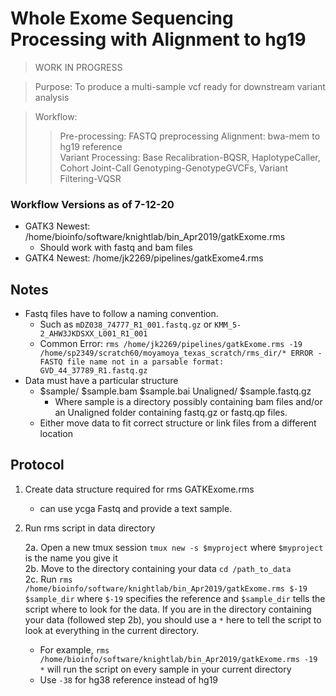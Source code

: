# Whole Exome Sequencing Processing with Alignment to hg19
>WORK IN PROGRESS

> Purpose: To produce a multi-sample vcf ready for downstream variant analysis<br>

> Workflow:
>> Pre-processing: FASTQ preprocessing
>> Alignment: bwa-mem to hg19 reference<br>
>> Variant Processing: Base Recalibration-BQSR, HaplotypeCaller, Cohort Joint-Call Genotyping-GenotypeGVCFs, Variant Filtering-VQSR<br>

### Workflow Versions as of 7-12-20
- GATK3 Newest: /home/bioinfo/software/knightlab/bin_Apr2019/gatkExome.rms
  - Should work with fastq and bam files
- GATK4 Newest: /home/jk2269/pipelines/gatkExome4.rms

## Notes
- Fastq files have to follow a naming convention.
  - Such as `mDZ038_74777_R1_001.fastq.gz` or `KMM_5-2_AHW3JKDSXX_L001_R1_001`
  - Common Error:  `rms /home/jk2269/pipelines/gatkExome.rms -19 /home/sp2349/scratch60/moyamoya_texas_scratch/rms_dir/* ERROR - FASTQ file name not in a parsable format: GVD_44_37789_R1.fastq.gz`
- Data must have a particular structure
  - $sample/ $sample.bam $sample.bai Unaligned/ $sample.fastq.gz
    - Where sample is a directory possibly containing bam files and/or an Unaligned folder containing fastq.gz or fastq.qp files.
  - Either move data to fit correct structure or link files from a different location
  
## Protocol

1. Create data structure required for rms GATKExome.rms

    - can use ycga Fastq and provide a text sample. 

2. Run rms script in data directory

    2a. Open a new tmux session `tmux new -s $myproject` where `$myproject` is the name you give it<br>
    2b. Move to the directory containing your data `cd /path_to_data`<br>
    2c. Run `rms /home/bioinfo/software/knightlab/bin_Apr2019/gatkExome.rms $-19 $sample_dir` where `$-19` specifies the reference and `$sample_dir` tells the script where to look for the data. If you are in the directory containing your data (followed step 2b), you should use a `*` here to tell the script to look at everything in the current directory.<br>
    
      - For example, `rms /home/bioinfo/software/knightlab/bin_Apr2019/gatkExome.rms -19 *` will run the script on every sample in your current directory<br>
      - Use `-38` for hg38 reference instead of hg19
